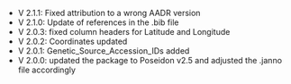 - V 2.1.1: Fixed attribution to a wrong AADR version
- V 2.1.0: Update of references in the .bib file
- V 2.0.3: fixed column headers for Latitude and Longitude
- V 2.0.2: Coordinates updated
- V 2.0.1: Genetic_Source_Accession_IDs added
- V 2.0.0: updated the package to Poseidon v2.5 and adjusted the .janno file accordingly
